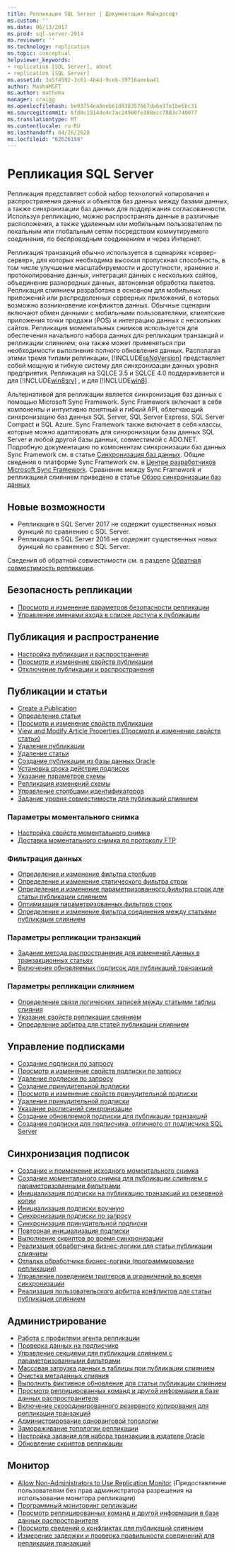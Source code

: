 ```yaml
---
title: Репликация SQL Server | Документация Майкрософт
ms.custom: ''
ms.date: 06/13/2017
ms.prod: sql-server-2014
ms.reviewer: ''
ms.technology: replication
ms.topic: conceptual
helpviewer_keywords:
- replication [SQL Server], about
- replication [SQL Server]
ms.assetid: 3a5f4592-3c61-4b4d-9ceb-39716aeeba41
author: MashaMSFT
ms.author: mathoma
manager: craigg
ms.openlocfilehash: be03754ea8eeb61d838357667da6e37e1be6bc31
ms.sourcegitcommit: 6fd8c1914de4c7ac24900fe388ecc7883c740077
ms.translationtype: MT
ms.contentlocale: ru-RU
ms.lasthandoff: 04/26/2020
ms.locfileid: "62626158"
---
```

# <a name="sql-server-replication"></a>Репликация SQL Server
  Репликация представляет собой набор технологий копирования и распространения данных и объектов баз данных между базами данных, а также синхронизации баз данных для поддержания согласованности. Используя репликацию, можно распространять данные в различные расположения, а также удаленным или мобильным пользователям по локальным или глобальным сетям посредством коммутируемого соединения, по беспроводным соединениям и через Интернет.  
  
 Репликация транзакций обычно используется в сценариях «сервер-сервер», для которых необходима высокая пропускная способность, в том числе улучшение масштабируемости и доступности, хранение и протоколирование данных, интеграция данных с нескольких сайтов, объединение разнородных данных, автономная обработка пакетов. Репликация слиянием разработана в основном для мобильных приложений или распределенных серверных приложений, в которых возможно возникновение конфликтов данных. Обычные сценарии включают обмен данными с мобильными пользователями, клиентские приложения точки продажи (POS) и интеграцию данных с нескольких сайтов. Репликация моментальных снимков используется для обеспечения начального набора данных для репликации транзакций и репликации слиянием; она также может применяться при необходимости выполнения полного обновления данных. Располагая этими тремя типами репликации, [!INCLUDE[ssNoVersion](../../includes/ssnoversion-md.md)] представляет собой мощную и гибкую систему для синхронизации данных уровня предприятия. Репликация на SQLCE 3.5 и SQLCE 4.0 поддерживается и для [!INCLUDE[win8srv](../../includes/win8srv-md.md)] , и для [!INCLUDE[win8](../../includes/win8-md.md)].  
  
 Альтернативой для репликации является синхронизация баз данных с помощью Microsoft Sync Framework. Sync Framework включает в себя компоненты и интуитивно понятный и гибкий API, облегчающий синхронизацию баз данных SQL Server, SQL Server Express, SQL Server Compact и SQL Azure. Sync Framework также включает в себя классы, которые можно адаптировать для синхронизации базы данных SQL Server и любой другой базы данных, совместимой с ADO.NET. Подробную документацию по компонентам синхронизации баз данных Sync Framework см. в статье [Синхронизация баз данных](https://go.microsoft.com/fwlink/?LinkId=209079). Общие сведения о платформе Sync Framework см. в [Центре разработчиков Microsoft Sync Framework](https://go.microsoft.com/fwlink/?LinkId=209078). Сравнение между Sync Framework и репликацией слиянием приведено в статье [Обзор синхронизации баз данных](https://msdn.microsoft.com/library/bb902818\(SQL.110\).aspx)  
  

## <a name="whats-new"></a>Новые возможности 
- Репликация в SQL Server 2017 не содержит существенных новых функций по сравнению с SQL Server. 
- Репликация в SQL Server 2016 не содержит существенных новых функций по сравнению с SQL Server. 

Сведения об обратной совместимости см. в разделе [Обратная совместимость репликации](replication-backward-compatibility.md). 


 ## <a name="replication-security"></a>Безопасность репликации
  
-   [Просмотр и изменение параметров безопасности репликации](security/view-and-modify-replication-security-settings.md)  
-   [Управление именами входа в списке доступа к публикации](security/manage-logins-in-the-publication-access-list.md)  
  
## <a name="publishing-and-distribution"></a>Публикация и распространение  
  
-   [Настройка публикации и распространения](configure-publishing-and-distribution.md)   
-   [Просмотр и изменение свойств публикации](publish/view-and-modify-publication-properties.md)   
-   [Отключение публикации и распространения](disable-publishing-and-distribution.md)  
  
## <a name="publications-and-articles"></a>Публикации и статьи 
  
-   [Create a Publication](publish/create-a-publication.md)    
-   [Определение статьи](publish/define-an-article.md)   
-   [Просмотр и изменение свойств публикации](publish/view-and-modify-publication-properties.md)   
-   [View and Modify Article Properties (Просмотр и изменение свойств статьи)](publish/view-and-modify-article-properties.md)    
-   [Удаление публикации](publish/delete-a-publication.md)   
-   [Удаление статьи](publish/delete-an-article.md)    
-   [Создание публикации из базы данных Oracle](publish/create-a-publication-from-an-oracle-database.md)   
-   [Установка срока действия подписок](publish/set-the-expiration-period-for-subscriptions.md)  
-   [Указание параметров схемы](publish/specify-schema-options.md)  
-   [Репликация изменений схемы](publish/replicate-schema-changes.md)    
-   [Управление столбцами идентификаторов](publish/manage-identity-columns.md)   
-   [Задание уровня совместимости для публикаций слиянием](publish/set-the-compatibility-level-for-merge-publications.md)  
  
### <a name="snapshot-options"></a>Параметры моментального снимка  
  
-   [Настройка свойств моментального снимка](publish/configure-snapshot-properties-replication-transact-sql-programming.md)    
-   [Доставка моментального снимка по протоколу FTP](publish/deliver-a-snapshot-through-ftp.md) 
  
### <a name="filter-data"></a>Фильтрация данных  
  
-   [Определение и изменение фильтра столбцов](publish/define-and-modify-a-column-filter.md)    
-   [Определение и изменение статического фильтра строк](publish/define-and-modify-a-static-row-filter.md)    
-   [Определение и изменение параметризованного фильтра строк для статьи публикации слиянием](publish/define-and-modify-a-parameterized-row-filter-for-a-merge-article.md)    
-   [Оптимизация параметризованных фильтров строк](publish/optimize-parameterized-row-filters.md)    
-   [Определение и изменение фильтра соединения между статьями публикации слиянием](publish/define-and-modify-a-join-filter-between-merge-articles.md)  
  
### <a name="transactional-replication-options"></a>Параметры репликации транзакций  
  
-   [Задание метода распространения для изменений данных в транзакционных статьях](publish/set-the-propagation-method-for-data-changes-to-transactional-articles.md)    
-   [Включение обновляемых подписок для публикаций транзакций](publish/enable-updating-subscriptions-for-transactional-publications.md)  
  
### <a name="merge-replication-options"></a>Параметры репликации слиянием  
  
-   [Определение связи логических записей между статьями таблиц слияния](publish/define-a-logical-record-relationship-between-merge-table-articles.md)    
-   [Указание свойств репликации слиянием](publish/specify-merge-replication-properties.md)    
-   [Определение арбитра для статей публикации слиянием](publish/specify-a-merge-article-resolver.md)    

  
## <a name="manage-subscriptions"></a>Управление подписками  
  
-   [Создание подписки по запросу](create-a-pull-subscription.md)    
-   [Просмотр и изменение свойств подписки по запросу](view-and-modify-pull-subscription-properties.md)    
-   [Удаление подписки по запросу](delete-a-pull-subscription.md)    
-   [Создание принудительной подписки](create-a-push-subscription.md)   
-   [Просмотр и изменение свойств принудительной подписки](view-and-modify-push-subscription-properties.md)   
-   [Удаление принудительной подписки](delete-a-push-subscription.md)   
-   [Указание расписаний синхронизации](specify-synchronization-schedules.md)    
-   [Создание обновляемой подписки для публикации транзакций](publish/create-an-updatable-subscription-to-a-transactional-publication.md)  
-   [Создание подписки для подписчика, отличного от подписчика SQL Server](create-a-subscription-for-a-non-sql-server-subscriber.md)  
  
## <a name="synchronize-subscriptions"></a>Синхронизация подписок  
  
-   [Создание и применение исходного моментального снимка](create-and-apply-the-initial-snapshot.md)   
-   [Создание моментального снимка для публикации слиянием с параметризованными фильтрами](create-a-snapshot-for-a-merge-publication-with-parameterized-filters.md)    
-   [Инициализация подписки на публикацию транзакций из резервной копии](initialize-a-transactional-subscription-from-a-backup.md)    
-   [Инициализация подписки вручную](initialize-a-subscription-manually.md)    
-   [Синхронизация подписки по запросу](synchronize-a-pull-subscription.md)    
-   [Синхронизация принудительной подписки](synchronize-a-push-subscription.md)   
-   [Повторная инициализация подписки](reinitialize-a-subscription.md)    
-   [Выполнение скриптов во время синхронизации](execute-scripts-during-synchronization-replication-transact-sql-programming.md)    
-   [Реализация обработчика бизнес-логики для статьи публикации слиянием](implement-a-business-logic-handler-for-a-merge-article.md)  
-   [Отладка обработчика бизнес-логики (программирование репликации)](debug-a-business-logic-handler-replication-programming.md)    
-   [Управление поведением триггеров и ограничений во время синхронизации](control-behavior-of-triggers-and-constraints-in-synchronization.md)    
-   [Реализация пользовательского арбитра конфликтов для статьи публикации слиянием](implement-a-custom-conflict-resolver-for-a-merge-article.md)  
  
## <a name="administeration"></a>Администрирование 
  
-   [Работа с профилями агента репликации](agents/work-with-replication-agent-profiles.md)   
-   [Проверка данных на подписчике](validate-data-at-the-subscriber.md)    
-   [Управление секциями для публикации слиянием с параметризованными фильтрами](publish/manage-partitions-for-a-merge-publication-with-parameterized-filters.md)    
-   [Массовая загрузка данных в таблицы при публикации слиянием](bulk-load-data-into-tables-in-a-merge-publication.md)    
-   [Очистка метаданных слияния](administration/clean-up-merge-metadata-replication-transact-sql-programming.md)    
-   [Выполнить фиктивное обновление для статьи публикации слиянием](administration/perform-a-dummy-update-for-a-merge-article-replication-transact-sql-programming.md)    
-   [Просмотр реплицированных команд и другой информации в базе данных распространителя](monitor/view-replicated-commands-and-information-in-distribution-database.md)    
-   [Включение скоординированного резервного копирования для репликации транзакций](administration/enable-coordinated-backups-for-transactional-replication.md)   
-   [Администрирование одноранговой топологии](administration/administer-a-peer-to-peer-topology-replication-transact-sql-programming.md)    
-   [Замораживание топологии репликации](administration/quiesce-a-replication-topology-replication-transact-sql-programming.md)    
-   [Настройка задания для набора транзакции в издателе Oracle](administration/configure-the-transaction-set-job-for-an-oracle-publisher.md)   
-   [Обновление скриптов репликации](administration/upgrade-replication-scripts-replication-transact-sql-programming.md)  
  
## <a name="monitor"></a>Монитор
  
-   [Allow Non-Administrators to Use Replication Monitor](monitor/allow-non-administrators-to-use-replication-monitor.md) (Предоставление пользователям без прав администратора разрешения на использование монитора репликации)    
-   [Программный мониторинг репликации](monitor/programmatically-monitor-replication.md)    
-   [Просмотр реплицированных команд и другой информации в базе данных распространителя](monitor/view-replicated-commands-and-information-in-distribution-database.md)    
-   [Просмотр сведений о конфликтах для публикаций слиянием](view-conflict-information-for-merge-publications.md) 
-   [Измерение задержки и проверка правильности соединений для репликации транзакций](monitor/measure-latency-and-validate-connections-for-transactional-replication.md)  
  